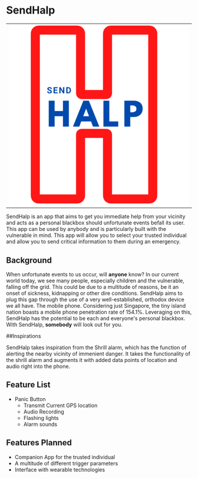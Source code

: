 # SendHalp
<table><tr><td><div style="text-align:center">
    <img src="app/src/main/res/images/SendHalp.png" />
</div></td></tr></table>

SendHalp is an app that aims to get you immediate help from your vicinity and acts as a personal blackbox should unfortunate events befall its user.
This app can be used by anybody and is particularly built with the vulnerable in mind. This app will allow you to select your trusted individual and allow you to
send critical information to them during an emergency.

## Background

When unfortunate events to us occur, will **anyone** know? In our current world today, we see many people, especially children and the vulnerable, falling off the grid. This could be due to a multitude of reasons, be it an onset of sickness, kidnapping or other dire conditions.
SendHalp aims to plug this gap through the use of a very well-established, orthodox device we all have. The mobile phone.
Considering just Singapore, the tiny island nation boasts a mobile phone penetration rate of 154.1%. Leveraging on this, SendHalp has the potential to be each and everyone's personal blackbox. 
With SendHalp, **somebody** will look out for you.

##Inspirations

SendHalp takes inspiration from the Shrill alarm, which has the function of alerting the nearby vicinity of immenient danger.
It takes the functionality of the shrill alarm and augments it with added data points of location and audio right into the phone.

## Feature List

* Panic Button
    * Transmit Current GPS location
    * Audio Recording
    * Flashing lights
    * Alarm sounds
    
## Features Planned

* Companion App for the trusted individual
* A multitude of different trigger parameters
* Interface with wearable technologies


